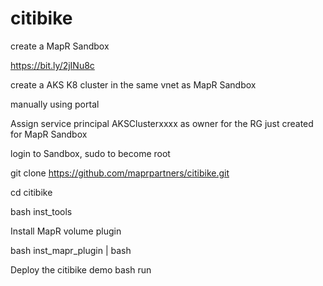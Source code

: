 # citibike

create a MapR Sandbox

https://bit.ly/2jINu8c

create a AKS K8 cluster in the same vnet as MapR Sandbox

manually using portal

Assign service principal AKSClusterxxxx as owner for the RG just created for MapR Sandbox

login to Sandbox, sudo to become root

git clone https://github.com/maprpartners/citibike.git

cd citibike

bash inst_tools

Install MapR volume plugin

bash inst_mapr_plugin | bash

Deploy the citibike demo
bash run


